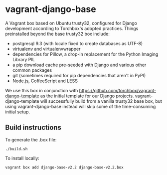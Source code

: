 vagrant-django-base
===================

A Vagrant box based on Ubuntu trusty32, configured for Django development
according to Torchbox's adopted practices. Things preinstalled beyond the base
trusty32 box include:

* postgresql 9.3 (with locale fixed to create databases as UTF-8)
* virtualenv and virtualenvwrapper
* dependencies for Pillow, a drop-in replacement for the Python Imaging Library PIL
* a pip download cache pre-seeded with Django and various other common packages
* git (sometimes required for pip dependencies that aren't in PyPI)
* Node.js, CoffeeScript and LESS

We use this box in conjunction with https://github.com/torchbox/vagrant-django-template
as the initial template for our Django projects. vagrant-django-template will
successfully build from a vanilla trusty32 base box, but using vagrant-django-base
instead will skip some of the time-consuming initial setup.

Build instructions
------------------
To generate the .box file:

    ./build.sh

To install locally:

    vagrant box add django-base-v2.2 django-base-v2.2.box
